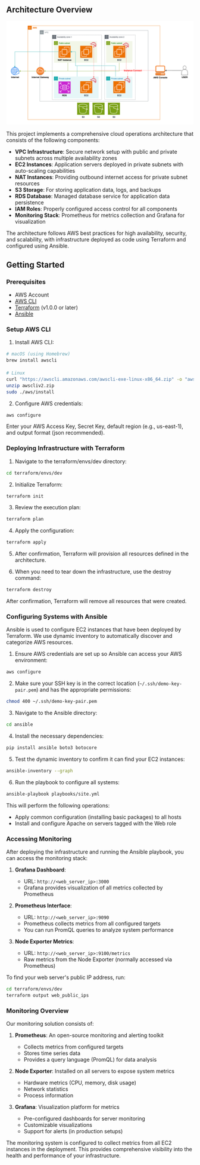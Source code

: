 ## Architecture Overview

![Architecture Design](./design-diagrams/architecture.png)

This project implements a comprehensive cloud operations architecture that consists of the following components:

- **VPC Infrastructure**: Secure network setup with public and private subnets across multiple availability zones
- **EC2 Instances**: Application servers deployed in private subnets with auto-scaling capabilities
- **NAT Instances**: Providing outbound internet access for private subnet resources
- **S3 Storage**: For storing application data, logs, and backups
- **RDS Database**: Managed database service for application data persistence
- **IAM Roles**: Properly configured access control for all components
- **Monitoring Stack**: Prometheus for metrics collection and Grafana for visualization

The architecture follows AWS best practices for high availability, security, and scalability, with infrastructure deployed as code using Terraform and configured using Ansible.

## Getting Started

### Prerequisites

- AWS Account
- [AWS CLI](https://aws.amazon.com/cli/)
- [Terraform](https://www.terraform.io/downloads.html) (v1.0.0 or later)
- [Ansible](https://docs.ansible.com/ansible/latest/installation_guide/intro_installation.html)

### Setup AWS CLI

1. Install AWS CLI:

```bash
# macOS (using Homebrew)
brew install awscli

# Linux
curl "https://awscli.amazonaws.com/awscli-exe-linux-x86_64.zip" -o "awscliv2.zip"
unzip awscliv2.zip
sudo ./aws/install
```

2. Configure AWS credentials:

```bash
aws configure
```

Enter your AWS Access Key, Secret Key, default region (e.g., us-east-1), and output format (json recommended).

### Deploying Infrastructure with Terraform

1. Navigate to the terraform/envs/dev directory:

```bash
cd terraform/envs/dev
```

2. Initialize Terraform:

```bash
terraform init
```

3. Review the execution plan:

```bash
terraform plan
```

4. Apply the configuration:

```bash
terraform apply
```

5. After confirmation, Terraform will provision all resources defined in the architecture.

6. When you need to tear down the infrastructure, use the destroy command:

```bash
terraform destroy
```

After confirmation, Terraform will remove all resources that were created.

### Configuring Systems with Ansible

Ansible is used to configure EC2 instances that have been deployed by Terraform. We use dynamic inventory to automatically discover and categorize AWS resources.

1. Ensure AWS credentials are set up so Ansible can access your AWS environment:

```bash
aws configure
```

2. Make sure your SSH key is in the correct location (`~/.ssh/demo-key-pair.pem`) and has the appropriate permissions:

```bash
chmod 400 ~/.ssh/demo-key-pair.pem
```

3. Navigate to the Ansible directory:

```bash
cd ansible
```

4. Install the necessary dependencies:

```bash
pip install ansible boto3 botocore
```

5. Test the dynamic inventory to confirm it can find your EC2 instances:

```bash
ansible-inventory --graph
```

6. Run the playbook to configure all systems:

```bash
ansible-playbook playbooks/site.yml
```

This will perform the following operations:
- Apply common configuration (installing basic packages) to all hosts
- Install and configure Apache on servers tagged with the Web role

### Accessing Monitoring

After deploying the infrastructure and running the Ansible playbook, you can access the monitoring stack:

1. **Grafana Dashboard**: 
   - URL: `http://<web_server_ip>:3000`
   - Grafana provides visualization of all metrics collected by Prometheus

2. **Prometheus Interface**:
   - URL: `http://<web_server_ip>:9090`
   - Prometheus collects metrics from all configured targets
   - You can run PromQL queries to analyze system performance

3. **Node Exporter Metrics**:
   - URL: `http://<web_server_ip>:9100/metrics`
   - Raw metrics from the Node Exporter (normally accessed via Prometheus)

To find your web server's public IP address, run:

```bash
cd terraform/envs/dev
terraform output web_public_ips
```

### Monitoring Overview

Our monitoring solution consists of:

1. **Prometheus**: An open-source monitoring and alerting toolkit
   - Collects metrics from configured targets
   - Stores time series data
   - Provides a query language (PromQL) for data analysis

2. **Node Exporter**: Installed on all servers to expose system metrics
   - Hardware metrics (CPU, memory, disk usage)
   - Network statistics
   - Process information

3. **Grafana**: Visualization platform for metrics
   - Pre-configured dashboards for server monitoring
   - Customizable visualizations
   - Support for alerts (in production setups)

The monitoring system is configured to collect metrics from all EC2 instances in the deployment. This provides comprehensive visibility into the health and performance of your infrastructure.
